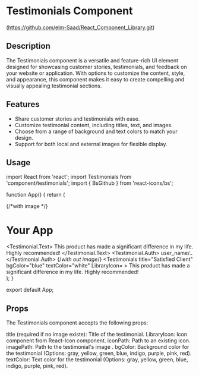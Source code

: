 # Testimonials Component

(https://github.com/elm-Saad/React_Component_Library.git)

## Description

The Testimonials component is a versatile and feature-rich UI element designed for showcasing customer stories, testimonials, and feedback on your website or application. With options to customize the content, style, and appearance, this component makes it easy to create compelling and visually appealing testimonial sections.

## Features

- Share customer stories and testimonials with ease.
- Customize testimonial content, including titles, text, and images.
- Choose from a range of background and text colors to match your design.
- Support for both local and external images for flexible display.

## Usage
import React from 'react';
import Testimonials from 'component/testimonials';
import { BsGithub } from 'react-icons/bs';

function App() {
  return (
    <div>
        {/*with image */}
      <h1>Your App</h1>
      <Testimonials
        imagePath="path/to/testimonial-image.jpg"
        bgColor="blue"
        textColor="white"
      >
        <Testimonial.Text>
            This product has made a significant difference in my life. Highly recommended!
        </Testimonial.Text>
        <Testimonial.Auth>
            user_name/..
        </Testimonial.Auth>
      </Testimonials>
      {/*with out image*/}
      <Testimonials
        title="Satisfied Client"
        bgColor="blue"
        textColor="white"
        LibraryIcon=<BsGithub />
      >
        This product has made a significant difference in my life. Highly recommended!
      </Testimonials>
    </div>
  );
}

export default App;

## Props

The Testimonials component accepts the following props:

title (required if no image existe): Title of the testimonial.
LibraryIcon: Icon component from React-Icon component.
iconPath: Path to an existing icon.
imagePath: Path to the testimonial's image .
bgColor: Background color for the testimonial (Options: gray, yellow, green, blue, indigo, purple, pink, red).
textColor: Text color for the testimonial (Options: gray, yellow, green, blue, indigo, purple, pink, red).